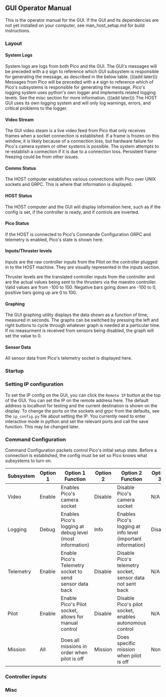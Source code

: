 ## GUI Operator Manual

This is the operator manual for the GUI. If the GUI and its dependencies are not yet installed on your computer, see man_host_setup.md for build instructions.

### Layout

#### System Logs
System logs are logs from both Pico and the GUI. The GUI's messages will be preceded with a `@` sign to reference which GUI subsystem is responsible for generating the message, as described in the below table. (((add later))) Messages from Pico will be preceded with a `#` sign to reference which of Pico's subsystems is responsible for generating the message.
Pico's logging system uses python's own logger and implements related logging levels. See the misc section for more information. (((add later)))
The HOST GUI uses its own logging system and will only log warnings, errors, and critical problems to the logger.

#### Video Stream
The GUI video steam is a live video feed from Pico that only receives frames when a socket connection is established. If a frame is frozen on this window, it is likely because of a connection loss, but hardware failure for Pico's camera system or other systems is possible. The system attempts to re-establish a connection if it is due to a connection loss. Persistent frame freezing could be from other issues.

#### Comms Status
The HOST computer establishes various connections with Pico over UNIX sockets and GRPC. This is where that information is displayed.

#### HOST Status
The HOST computer and the GUI will display information here, such as if the config is set, if the controller is ready, and if controls are inverted.

#### Pico Status
If the HOST is connected to Pico's Commande Configuration GRPC and telemetry is enabled, Pico's state is shown here.

#### Inputs/Thruster levels
Inputs are the raw controller inputs from the Pilot on the controller plugged in to the HOST machine. They are visually represented in the inputs section.

Thruster levels are the translated controller inputs from the controller and are the actual values being sent to the thrusters via the maestro controller. Valid values are from -100 to 100. Negative bars going down are -100 to 0, positive bars going up are 0 to 100.

#### Graphing
The GUI graphing utility displays the data shown as a function of time, measured in seconds. The graphs can be switched by pressing the left and right buttons to cycle through whatever graph is needed at a perticular time. If no measurment is received from sensors being disabled, the graph will set the value to 0.

#### Sensor Data
All sensor data from Pico's telemetry socket is displayed here.

### Startup

### Setting IP configuration
To set the IP config on the GUI, you can click the `Remote IP` button at the top of the GUI. You can set the IP on the remote address here. The default address is localhost for testing and the current destination is shown on the display. To change the ports on the sockets and grpc from the defaults, see the `ip_config.py` file about setting the IP. You currently need to enter interactive mode in python and set the relevant ports and call the save function. This may be changed later.

### Command Configuration
Command Configuration packets control Pico's initial setup state. Before a connection is established, the config must be set so Pico knows what subsystems to turn on. 

Subsystem | Option 1 | Option 1 Function | Option 2 | Option 2 Function | Option 3 | Option 3 Function
------------- | ------------- | ------------- | ------------- | ------------- | ------------- | ------------- 
Video | Enable | Enables Pico's camera socket | Disable | Disable Pico's camera socket | N/A | N/A
Logging | Debug | Enables Pico's logging at debug level (most information) | Info | Enables Pico's logging at info level (important information) | Disable | Disables Pico's logging socket
Telemetry | Enable | Enable Pico's Telemetry socket to send sensor data back | Disable | Disable Pico's telemetry socket, sensor data not sent back | N/A | N/A
Pilot | Enable | Enable Pico's Pilot socket, allows for manual control | Disable | Disable Pico's pilot socket, enables autonomous control | N/A | N/A
Mission | All | Does all missions in order when pilot is off | Mission | Does specific mission when pilot is off | None | Does no missions

### Controller inputs

### Misc

